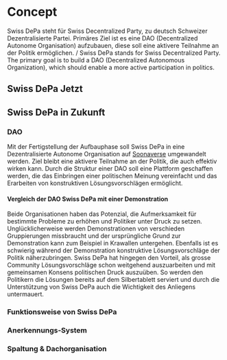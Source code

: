 # Concept
Swiss DePa steht für Swiss Decentralized Party, zu deutsch Schweizer Dezentralisierte Partei. Primäres Ziel ist es eine DAO (Decentralized Autonome Organisation) aufzubauen, diese soll eine aktivere Teilnahme an der Politik ermöglichen. / Swiss DePa stands for Swiss Decentralized Party. The primary goal is to build a DAO (Decentralized Autonomous Organization), which should enable a more active participation in politics.
## Swiss DePa Jetzt

## Swiss DePa in Zukunft
### DAO
Mit der Fertigstellung der Aufbauphase soll Swiss DePa in eine Dezentralisierte Autonome Organisation auf [Soonaverse](https://soonaverse.com/space/0xfb239ac24ef62fcf7093a455c531ecd038cac412/overview) umgewandelt werden. Ziel bleibt eine aktivere Teilnahme an der Politik, die auch effektiv wirken kann. Durch die Struktur einer DAO soll eine Plattform geschaffen werden, die das Einbringen einer politischen Meinung vereinfacht und das Erarbeiten von konstruktiven Lösungsvorschlägen ermöglicht.
#### Vergleich der DAO Swiss DePa mit einer Demonstration
Beide Organisationen haben das Potenzial, die Aufmerksamkeit für bestimmte Probleme zu erhöhen und Politiker unter Druck zu setzen. Unglücklicherweise werden Demonstrationen von verschieden Gruppierungen missbraucht und der ursprüngliche Grund zur Demonstration kann zum Beispiel in Krawallen untergehen. Ebenfalls ist es schwierig während der Demonstration konstruktive Lösungsvorschläge der Politik näherzubringen. Swiss DePa hat hingegen den Vorteil, als grosse Community Lösungsvorschläge schon weitgehend auszuarbeiten und mit gemeinsamen Konsens politischen Druck auszuüben. So werden den Politikern die Lösungen bereits auf dem Silbertablett serviert und durch die Unterstützung von Swiss DePa auch die Wichtigkeit des Anliegens untermauert.
### Funktionsweise von Swiss DePa

### Anerkennungs-System

### Spaltung & Dachorganisation

